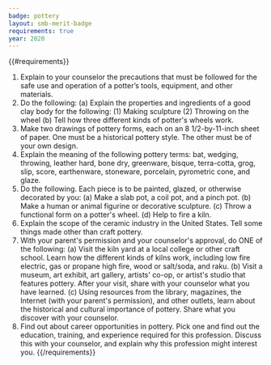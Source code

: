 ```yaml
---
badge: pottery
layout: smb-merit-badge
requirements: true
year: 2020
---
```


{{#requirements}}
1. Explain to your counselor the precautions that must be followed for the safe use and operation of a potter’s tools, equipment, and other materials.
2. Do the following:
    (a) Explain the properties and ingredients of a good clay body for the following:
        (1) Making sculpture
        (2) Throwing on the wheel
    (b) Tell how three different kinds of potter's wheels work.
3. Make two drawings of pottery forms, each on an 8 1/2-by-11-inch sheet of paper. One must be a historical pottery style. The other must be of your own design.
4. Explain the meaning of the following pottery terms: bat, wedging, throwing, leather hard, bone dry, greenware, bisque, terra-cotta, grog, slip, score, earthenware, stoneware, porcelain, pyrometric cone, and glaze.
5. Do the following. Each piece is to be painted, glazed, or otherwise decorated by you:
    (a) Make a slab pot, a coil pot, and a pinch pot.
    (b) Make a human or animal figurine or decorative sculpture.
    (c) Throw a functional form on a potter's wheel.
    (d) Help to fire a kiln.
6. Explain the scope of the ceramic industry in the United States. Tell some things made other than craft pottery.
7. With your parent's permission and your counselor's approval, do ONE of the following:
    (a) Visit the kiln yard at a local college or other craft school. Learn how the different kinds of kilns work, including low fire electric, gas or propane high fire, wood or salt/soda, and raku.
    (b) Visit a museum, art exhibit, art gallery, artists' co-op, or artist's studio that features pottery. After your visit, share with your counselor what you have learned.
    (c) Using resources from the library, magazines, the Internet (with your parent's permission), and other outlets, learn about the historical and cultural importance of pottery. Share what you discover with your counselor.
8. Find out about career opportunities in pottery. Pick one and find out the education, training, and experience required for this profession. Discuss this with your counselor, and explain why this profession might interest you.
{{/requirements}}
